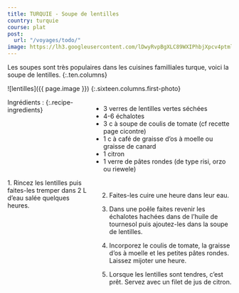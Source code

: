 ```yaml
---
title: TURQUIE - Soupe de lentilles
country: turquie
course: plat
post:
  url: "/voyages/todo/"
image: https://lh3.googleusercontent.com/lDwyRvpBgXLC89WXIPhbjXpcv4ptmldAowDaTUotzd91M0KFERNbQGvBqtY3xdBJ7Qwyu9qOTtSURhIVjfoCQH8KvRo2YywUtcs07g5ADAhOsD4Ie2JZvGVB1-xeAJwyHNjXsQd1T0YwntTTILwbA0CFC-Es93aPX31xGvZiYJfpLAEiq7e48rRnmcSmQhuQaxczjTJtbXRQT-XQyrODdaQquuEE_XwkUIO2zpKgf6sr51BSETvbCyoW0q77YnM1kUL36toMhSphbrqz9FKKT0M0Di3v3KO6f8op0fAxeclyreid_sL0erYavwAJZzvO5SsIJ5d5ios3wMI3p1l3JUrPIbSPoqxR9aKK6EnmlHjOhJ52BkRlZk3P0DWe4qb9T71Rjz4jE2GhciYuvK9hj4RpG61UulfnG2Kb340uf9onsTrQSteDZkMfQ8KzFBZ0kXQCnmeNIMHY68ApQIudVxMHCjJCKd6GlGK0zCxk8qpIN5OH0ocVsSYFIi-1-NDbGdfacp0C9gkvuWcjVBdEHOfjfWE9wlZkqZFT1uzmWqilG4JCUjnaDeVK9T5hiD2oZR7nAagrB-QLgVnGiNZ-TZIfEK0yQZ37HwOCtITbb9OJekH3OTg3R5Jvjd_56rTn_AAtGcsqwQYcQY6EVlq9E5lDhMlKRFrSvG_VvmbecUQsSx1XlV_UAo4P8Dlj7AoicyWTjDuBHgUzInHl33d3SyWEJIcFOEwbmIahejx3jF4989qW=w900
---
```


Les soupes sont très populaires dans les cuisines familliales turque, voici la soupe de lentilles.
{:.ten.columns}

<!--fin extrait-->

![lentilles]({{ page.image }})
{:.sixteen.columns.first-photo}

<div class="four columns" markdown="1">
Ingrédients :
{:.recipe-ingredients}

- 3 verres de lentilles vertes séchées
- 4-6 échalotes
- 3 c à soupe de coulis de tomate (cf recette page cicontre)
- 1 c à café de graisse d’os à moelle ou graisse de canard
- 1 citron
- 1 verre de pâtes rondes (de type risi, orzo ou riewele)
</div>

<div class="ten columns" markdown="1">
1. Rincez les lentilles puis faites-les tremper dans 2 L d’eau salée quelques heures.

2. Faites-les cuire une heure dans leur eau.

3. Dans une poêle faites revenir les échalotes hachées dans de l’huile de tournesol puis ajoutez-les dans la soupe de lentilles.

4. Incorporez le coulis de tomate, la graisse d’os à moelle et les petites pâtes rondes. Laissez mijoter une heure.

5. Lorsque les lentilles sont tendres, c’est prêt. Servez avec un filet de jus de citron.
</div>
